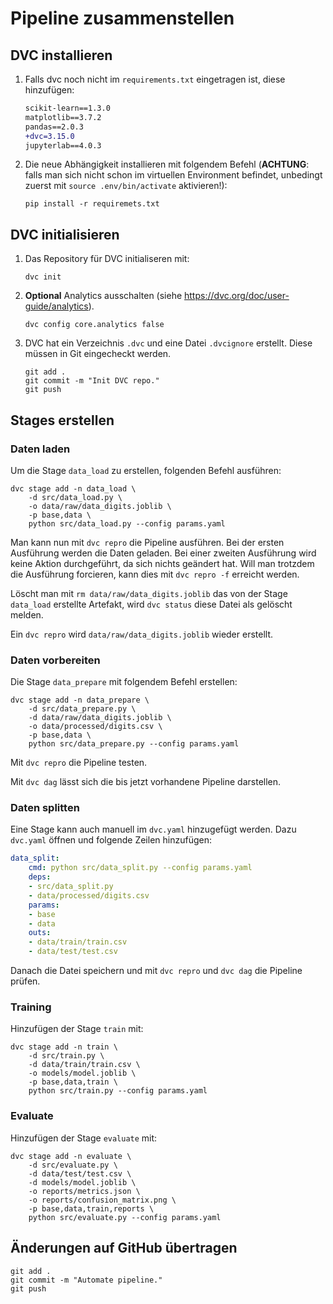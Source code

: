 # Pipeline zusammenstellen

## DVC installieren

1. Falls dvc noch nicht im `requirements.txt` eingetragen ist, diese hinzufügen:
    ```diff
    scikit-learn==1.3.0
    matplotlib==3.7.2
    pandas==2.0.3
    +dvc=3.15.0
    jupyterlab==4.0.3
    ```
1. Die neue Abhängigkeit installieren mit folgendem Befehl 
(**ACHTUNG**: falls man sich nicht schon im virtuellen Environment befindet, unbedingt zuerst mit `source .env/bin/activate` aktivieren!):
    ```shell
    pip install -r requiremets.txt
    ``````

## DVC initialisieren

1. Das Repository für DVC initialiseren mit:
    ```shell
    dvc init
    ```
1. **Optional** Analytics ausschalten (siehe https://dvc.org/doc/user-guide/analytics).
    ```shell
    dvc config core.analytics false
    ```
1. DVC hat ein Verzeichnis `.dvc` und eine Datei `.dvcignore` erstellt. Diese müssen in Git eingecheckt werden.
    ```shell
    git add .
    git commit -m "Init DVC repo."
    git push
    ```

## Stages erstellen

### Daten laden

Um die Stage `data_load` zu erstellen, folgenden Befehl ausführen:

```shell
dvc stage add -n data_load \
    -d src/data_load.py \
    -o data/raw/data_digits.joblib \
    -p base,data \
    python src/data_load.py --config params.yaml
```

Man kann nun mit `dvc repro` die Pipeline ausführen. Bei der ersten Ausführung werden die Daten geladen. Bei einer zweiten Ausführung wird keine Aktion durchgeführt, da sich nichts geändert hat. Will man trotzdem die Ausführung forcieren, kann dies mit `dvc repro -f` erreicht werden.

Löscht man mit `rm data/raw/data_digits.joblib` das von der Stage `data_load` erstellte Artefakt, wird `dvc status` diese Datei als gelöscht melden.

Ein `dvc repro` wird `data/raw/data_digits.joblib` wieder erstellt.

### Daten vorbereiten

Die Stage `data_prepare` mit folgendem Befehl erstellen:

```shell
dvc stage add -n data_prepare \
    -d src/data_prepare.py \
    -d data/raw/data_digits.joblib \
    -o data/processed/digits.csv \
    -p base,data \
    python src/data_prepare.py --config params.yaml
```

Mit `dvc repro` die Pipeline testen.

Mit `dvc dag` lässt sich die bis jetzt vorhandene Pipeline darstellen.

### Daten splitten

Eine Stage kann auch manuell im `dvc.yaml` hinzugefügt werden. Dazu `dvc.yaml` öffnen und folgende Zeilen hinzufügen:

```yaml
data_split:
    cmd: python src/data_split.py --config params.yaml
    deps:    
    - src/data_split.py
    - data/processed/digits.csv
    params:
    - base
    - data
    outs:
    - data/train/train.csv
    - data/test/test.csv
```

Danach die Datei speichern und mit `dvc repro` und `dvc dag` die Pipeline prüfen.

### Training

Hinzufügen der Stage `train` mit:

```shell
dvc stage add -n train \
    -d src/train.py \
    -d data/train/train.csv \
    -o models/model.joblib \
    -p base,data,train \
    python src/train.py --config params.yaml
```

### Evaluate

Hinzufügen der Stage `evaluate` mit:

```shell
dvc stage add -n evaluate \
    -d src/evaluate.py \
    -d data/test/test.csv \
    -d models/model.joblib \
    -o reports/metrics.json \
    -o reports/confusion_matrix.png \
    -p base,data,train,reports \
    python src/evaluate.py --config params.yaml
```

## Änderungen auf GitHub übertragen

```shell
git add .
git commit -m "Automate pipeline."
git push
```
